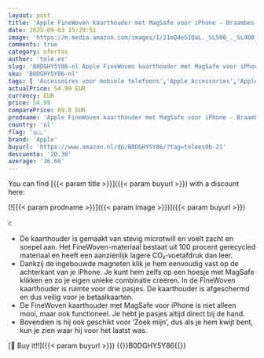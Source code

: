 ```yaml
---
layout: post
title: 'Apple FineWoven kaarthouder met MagSafe voor iPhone - Braambes '
date: 2025-09-03 15:29:51
image: 'https://m.media-amazon.com/images/I/21mQ4e5IQaL._SL500_._SL400_.jpg'
comments: true
category: ofertas
author: 'tole.es'
slug: 'B0DGHY5Y86-nl Apple FineWoven kaarthouder met MagSafe voor iPhone -...'
sku: 'B0DGHY5Y86-nl'
tags: [ 'Accessoires voor mobiele telefoons','Apple Accessories','Apple producten','Arborist Merchandising Root','Elektronica','Mobiele telefoons & communicatieproducten','Self Service','Special Features Stores','Zelfklevende kaarthouders voor mobiele telefoons','apple','be0c145d-645e-47ab-b638-53e8112e3d67_0','be0c145d-645e-47ab-b638-53e8112e3d67_2801','be0c145d-645e-47ab-b638-53e8112e3d67_9501','🇳🇱', ]
actualPrice: 54.99 EUR
currency: EUR
price: 54.99
comparePrice: 69.0 EUR
prodname: 'Apple FineWoven kaarthouder met MagSafe voor iPhone - Braambes '
country: 'nl'
flag: '🇳🇱'
brand: 'Apple'
buyurl: 'https://www.amazon.nl/dp/B0DGHY5Y86/?tag=tolees0b-21'
descuento: '20.30'
average: '36.66'
---
```


You can find [{{< param title >}}]({{< param buyurl >}}) with a discount here:

[![{{< param prodname >}}]({{< param image >}})]({{< param buyurl >}})

ℹ️:

- De kaarthouder is gemaakt van stevig microtwill en voelt zacht en soepel aan. Het FineWoven-materiaal bestaat uit 100 procent gerecycled materiaal en heeft een aanzienlijk lagere CO₂‑voetafdruk dan leer.
- Dankzij de ingebouwde magneten klik je hem eenvoudig vast op de achterkant van je iPhone. Je kunt hem zelfs op een hoesje met MagSafe klikken en zo je eigen unieke combinatie creëren. In de FineWoven kaarthouder is ruimte voor drie pasjes. De kaarthouder is afgeschermd en dus veilig voor je betaalkaarten.
- De FineWoven kaarthouder met MagSafe voor iPhone is niet alleen mooi, maar ook functioneel. Je hebt je pasjes altijd direct bij de hand.
- Bovendien is hij ook geschikt voor ‘Zoek mijn’, dus als je hem kwijt bent, kun je zien waar hij voor het laatst was.

[🛒 Buy it!!]({{< param buyurl >}})
{{<world>}}B0DGHY5Y86{{</world>}}
